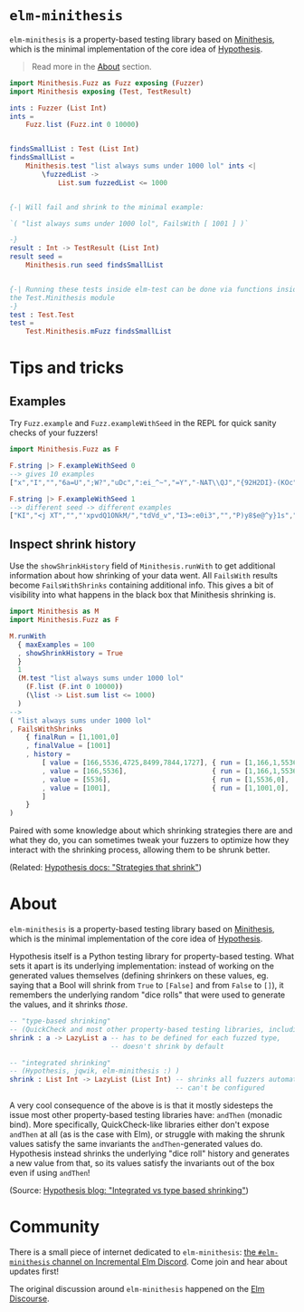 # `elm-minithesis`

`elm-minithesis` is a property-based testing library based on [Minithesis](https://github.com/drmaciver/minithesis), which is the minimal implementation of the core idea of [Hypothesis](https://github.com/HypothesisWorks/hypothesis).

> Read more in the [About](#About) section.

```elm
import Minithesis.Fuzz as Fuzz exposing (Fuzzer)
import Minithesis exposing (Test, TestResult)

ints : Fuzzer (List Int)
ints =
    Fuzz.list (Fuzz.int 0 10000)


findsSmallList : Test (List Int)
findsSmallList =
    Minithesis.test "list always sums under 1000 lol" ints <|
        \fuzzedList ->
            List.sum fuzzedList <= 1000


{-| Will fail and shrink to the minimal example:

`( "list always sums under 1000 lol", FailsWith [ 1001 ] )`

-}
result : Int -> TestResult (List Int)
result seed =
    Minithesis.run seed findsSmallList


{-| Running these tests inside elm-test can be done via functions inside
the Test.Minithesis module
-}
test : Test.Test
test =
    Test.Minithesis.mFuzz findsSmallList
```

# Tips and tricks

## Examples

Try `Fuzz.example` and `Fuzz.exampleWithSeed` in the REPL for quick
sanity checks of your fuzzers! 

```elm
import Minithesis.Fuzz as F

F.string |> F.exampleWithSeed 0
--> gives 10 examples
["x","I","","6a=U",";W?","uDc",":ei_^~","=Y","-NAT\\QJ","{92H2DI}-(KOc"]

F.string |> F.exampleWithSeed 1
--> different seed -> different examples
["KI","<j XT","","'xpvdQ1ONkM/","tdVd_v","I3=:e0i3","","P)y8$e@^y}1s",",]uz\\","8"]
```

## Inspect shrink history

Use the `showShrinkHistory` field of `Minithesis.runWith` to get additional
information about how shrinking of your data went. All `FailsWith` results
become `FailsWithShrinks` containing additional info. This gives a bit of
visibility into what happens in the black box that Minithesis shrinking is. 


```elm
import Minithesis as M
import Minithesis.Fuzz as F

M.runWith 
  { maxExamples = 100
  , showShrinkHistory = True 
  } 
  1
  (M.test "list always sums under 1000 lol"
    (F.list (F.int 0 10000))
    (\list -> List.sum list <= 1000)
  )
--> 
( "list always sums under 1000 lol"
, FailsWithShrinks 
    { finalRun = [1,1001,0]
    , finalValue = [1001]
    , history = 
        [ value = [166,5536,4725,8499,7844,1727], { run = [1,166,1,5536,1,4725,1,8499,1,7844,1,1727,0], shrinkerUsed = "Initial"                                                           }
        , value = [166,5536],                     { run = [1,166,1,5536,0],                             shrinkerUsed = "DeleteChunkAndMaybeDecrementPrevious { size = 8, startIndex = 5 }" }
        , value = [5536],                         { run = [1,5536,0],                                   shrinkerUsed = "DeleteChunkAndMaybeDecrementPrevious { size = 2, startIndex = 1 }" }
        , value = [1001],                         { run = [1,1001,0],                                   shrinkerUsed = "MinimizeChoiceWithBinarySearch { index = 1 }"                      }
        ] 
    }
)
```

Paired with some knowledge about which shrinking strategies there are and what
they do, you can sometimes tweak your fuzzers to optimize how they interact with
the shrinking process, allowing them to be shrunk better.

(Related: [Hypothesis docs: "Strategies that shrink"](https://github.com/HypothesisWorks/hypothesis/blob/master/guides/strategies-that-shrink.rst))

# About

`elm-minithesis` is a property-based testing library based on [Minithesis](https://github.com/drmaciver/minithesis), which is the minimal implementation of the core idea of [Hypothesis](https://github.com/HypothesisWorks/hypothesis).

Hypothesis itself is a Python testing library for property-based testing. What
sets it apart is its underlying implementation: instead of working on the
generated values themselves (defining shrinkers on these values, eg. saying that
a Bool will shrink from `True` to `[False]` and from `False` to `[]`), it
remembers the underlying random "dice rolls" that were used to generate the
values, and it shrinks *those*. 

```elm
-- "type-based shrinking"
-- (QuickCheck and most other property-based testing libraries, including elm-test)
shrink : a -> LazyList a -- has to be defined for each fuzzed type,
                         -- doesn't shrink by default

-- "integrated shrinking"
-- (Hypothesis, jqwik, elm-minithesis :) )
shrink : List Int -> LazyList (List Int) -- shrinks all fuzzers automatically,
                                         -- can't be configured
```

A very cool consequence of the above is is that it mostly sidesteps the issue
most other property-based testing libraries have: `andThen` (monadic bind). More
specifically, QuickCheck-like libraries either don't expose `andThen` at all (as
is the case with Elm), or struggle with making the shrunk values satisfy the
same invariants the `andThen`-generated values do. Hypothesis instead shrinks
the underlying "dice roll" history and generates a new value from that, so
its values satisfy the invariants out of the box even if using `andThen`!

(Source: [Hypothesis blog: "Integrated vs type based shrinking"](https://hypothesis.works/articles/integrated-shrinking/))

# Community

There is a small piece of internet dedicated to `elm-minithesis`: [the
`#elm-minithesis` channel on Incremental Elm
Discord](https://discord.gg/PC7Ckpg). Come join and hear about updates first!

The original discussion around `elm-minithesis` happened on the [Elm
Discourse](https://discourse.elm-lang.org/t/elm-minithesis-shrinking-without-compromises/6071/).
